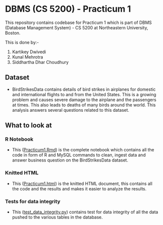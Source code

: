 # DBMS (CS 5200) - Practicum 1

This repository contains codebase for Practicum 1 which is part of DBMS (Database Management System) - CS 5200 at Northeastern University, Boston.

This is done by:-

1. Kartikey Dwivedi
2. Kunal Mehrotra
3. Siddhartha Dhar Choudhury

## Dataset

- BirdStrikesData contains details of bird strikes in airplanes for domestic and international flights to and from the United States. This is a growing problem and causes severe damage to the airplane and the passengers at times. This also leads to deaths of many birds around the world. This analysis answers several questions related to this dataset.

## What to look at

### R Notebook

- This (<a href="https://github.com/frankhart2018/dbms-practicum-1/blob/master/Practicum1.Rmd">Practicum1.Rmd</a>) is the complete notebook which contains all the code in form of R and MySQL commands to clean, ingest data and answer business question on the BirdStrikesData dataset.

### Knitted HTML 

- This (<a href="https://github.com/frankhart2018/dbms-practicum-1/blob/master/Practicum1.html">Practicum1.html</a>) is the knitted HTML document, this contains all the code and the results and makes it easier to analyze the results.

### Tests for data integrity

- This (<a href="https://github.com/frankhart2018/dbms-practicum-1/blob/master/test_data_integrity.py">test_data_integrity.py</a>) contains test for data integrity of all the data pushed to the various tables in the database.